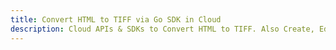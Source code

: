 ---title: Convert HTML to TIFF via Go SDK in Clouddescription: Cloud APIs & SDKs to Convert HTML to TIFF. Also Create, Edit & Render Microsoft Word & OpenOffice documents in the Cloud.---